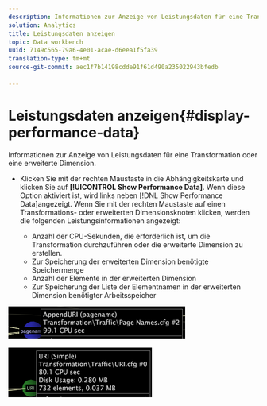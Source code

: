 ```yaml
---
description: Informationen zur Anzeige von Leistungsdaten für eine Transformation oder eine erweiterte Dimension.
solution: Analytics
title: Leistungsdaten anzeigen
topic: Data workbench
uuid: 7149c565-79a6-4e01-acae-d6eea1f5fa39
translation-type: tm+mt
source-git-commit: aec1f7b14198cdde91f61d490a235022943bfedb

---
```



# Leistungsdaten anzeigen{#display-performance-data}

Informationen zur Anzeige von Leistungsdaten für eine Transformation oder eine erweiterte Dimension.

* Klicken Sie mit der rechten Maustaste in die Abhängigkeitskarte und klicken Sie auf **[!UICONTROL Show Performance Data]**. Wenn diese Option aktiviert ist, wird links neben [!DNL Show Performance Data]angezeigt. Wenn Sie mit der rechten Maustaste auf einen Transformations- oder erweiterten Dimensionsknoten klicken, werden die folgenden Leistungsinformationen angezeigt:

   * Anzahl der CPU-Sekunden, die erforderlich ist, um die Transformation durchzuführen oder die erweiterte Dimension zu erstellen.
   * Zur Speicherung der erweiterten Dimension benötigte Speichermenge
   * Anzahl der Elemente in der erweiterten Dimension
   * Zur Speicherung der Liste der Elementnamen in der erweiterten Dimension benötigter Arbeitsspeicher

![](assets/vis_DependencyMap_PerfData_Transformation.png)

![](assets/vis_DependencyMap_PerfData_ExtDims.png)

